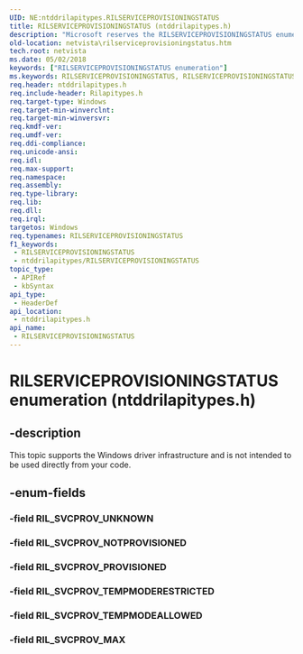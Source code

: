 ```yaml
---
UID: NE:ntddrilapitypes.RILSERVICEPROVISIONINGSTATUS
title: RILSERVICEPROVISIONINGSTATUS (ntddrilapitypes.h)
description: "Microsoft reserves the RILSERVICEPROVISIONINGSTATUS enumeration for internal use only. Don't use this enumeration in your code."
old-location: netvista\rilserviceprovisioningstatus.htm
tech.root: netvista
ms.date: 05/02/2018
keywords: ["RILSERVICEPROVISIONINGSTATUS enumeration"]
ms.keywords: RILSERVICEPROVISIONINGSTATUS, RILSERVICEPROVISIONINGSTATUS enumeration [Network Drivers Starting with Windows Vista], RIL_SVCPROV_MAX, RIL_SVCPROV_NOTPROVISIONED, RIL_SVCPROV_PROVISIONED, RIL_SVCPROV_TEMPMODEALLOWED, RIL_SVCPROV_TEMPMODERESTRICTED, netvista.rilserviceprovisioningstatus, ntddrilapitypes/RILSERVICEPROVISIONINGSTATUS, ntddrilapitypes/RIL_SVCPROV_MAX, ntddrilapitypes/RIL_SVCPROV_NOTPROVISIONED, ntddrilapitypes/RIL_SVCPROV_PROVISIONED, ntddrilapitypes/RIL_SVCPROV_TEMPMODEALLOWED, ntddrilapitypes/RIL_SVCPROV_TEMPMODERESTRICTED
req.header: ntddrilapitypes.h
req.include-header: Rilapitypes.h
req.target-type: Windows
req.target-min-winverclnt: 
req.target-min-winversvr: 
req.kmdf-ver: 
req.umdf-ver: 
req.ddi-compliance: 
req.unicode-ansi: 
req.idl: 
req.max-support: 
req.namespace: 
req.assembly: 
req.type-library: 
req.lib: 
req.dll: 
req.irql: 
targetos: Windows
req.typenames: RILSERVICEPROVISIONINGSTATUS
f1_keywords:
 - RILSERVICEPROVISIONINGSTATUS
 - ntddrilapitypes/RILSERVICEPROVISIONINGSTATUS
topic_type:
 - APIRef
 - kbSyntax
api_type:
 - HeaderDef
api_location:
 - ntddrilapitypes.h
api_name:
 - RILSERVICEPROVISIONINGSTATUS
---
```


# RILSERVICEPROVISIONINGSTATUS enumeration (ntddrilapitypes.h)


## -description

This topic supports the Windows driver infrastructure and is not intended to be used directly from your code.

## -enum-fields

### -field RIL_SVCPROV_UNKNOWN

### -field RIL_SVCPROV_NOTPROVISIONED

### -field RIL_SVCPROV_PROVISIONED

### -field RIL_SVCPROV_TEMPMODERESTRICTED

### -field RIL_SVCPROV_TEMPMODEALLOWED

### -field RIL_SVCPROV_MAX

